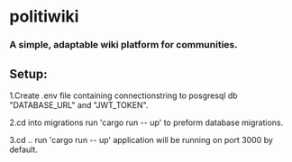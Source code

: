 # politiwiki
### A simple, adaptable wiki platform for communities.
## Setup: 
1.Create .env file containing connectionstring to posgresql db "DATABASE_URL" and "JWT_TOKEN".

2.cd into migrations run 'cargo run -- up' to preform database migrations.

3.cd .. run 'cargo run -- up' application will be running on port 3000 by default.
